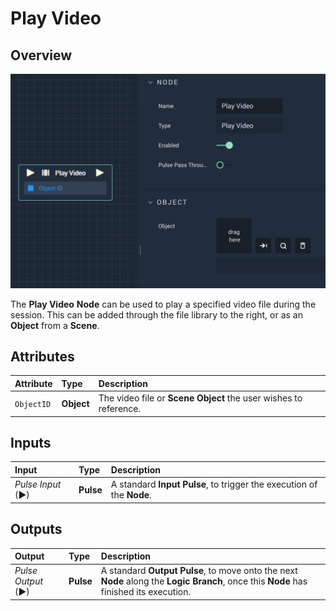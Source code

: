 # Play Video

## Overview

![The Play Video Node.](../../.gitbook/assets/playvideo.png)

The **Play Video** **Node** can be used to play a specified video file during the session. This can be added through the file library to the right, or as an **Object** from a **Scene**.

## Attributes

| Attribute | Type | Description |
| :--- | :--- | :--- |
| `ObjectID` | **Object** | The video file or **Scene Object** the user wishes to reference. |

## Inputs

| Input | Type | Description |
| :--- | :--- | :--- |
| _Pulse Input_ \(►\) | **Pulse** | A standard **Input Pulse**, to trigger the execution of the **Node**. |

## Outputs

| Output | Type | Description |
| :--- | :--- | :--- |
| _Pulse Output_ \(►\) | **Pulse** | A standard **Output Pulse**, to move onto the next **Node** along the **Logic Branch**, once this **Node** has finished its execution. |

